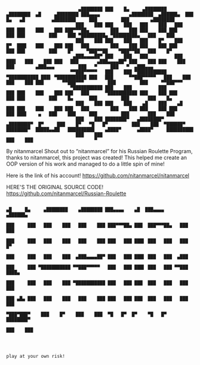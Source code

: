                             
                               ▄████████ ███    █▄     ▄████████    ▄████████  ▄█     ▄████████ ███▄▄▄▄           ▄████████  ▄██████▄  ███    █▄   ▄█          ▄████████     ███         ███        ▄████████ 
                              ███    ███ ███    ███   ███    ███   ███    ███ ███    ███    ███ ███▀▀▀██▄        ███    ███ ███    ███ ███    ███ ███         ███    ███ ▀█████████▄ ▀█████████▄   ███    ███ 
                              ███    ███ ███    ███   ███    █▀    ███    █▀  ███▌   ███    ███ ███   ███        ███    ███ ███    ███ ███    ███ ███         ███    █▀     ▀███▀▀██    ▀███▀▀██   ███    █▀  
                             ▄███▄▄▄▄██▀ ███    ███   ███          ███        ███▌   ███    ███ ███   ███       ▄███▄▄▄▄██▀ ███    ███ ███    ███ ███        ▄███▄▄▄         ███   ▀     ███   ▀  ▄███▄▄▄     
                            ▀▀███▀▀▀▀▀   ███    ███ ▀███████████ ▀███████████ ███▌ ▀███████████ ███   ███      ▀▀███▀▀▀▀▀   ███    ███ ███    ███ ███       ▀▀███▀▀▀         ███         ███     ▀▀███▀▀▀     
                            ▀███████████ ███    ███          ███          ███ ███    ███    ███ ███   ███      ▀███████████ ███    ███ ███    ███ ███         ███    █▄      ███         ███       ███    █▄  
                              ███    ███ ███    ███    ▄█    ███    ▄█    ███ ███    ███    ███ ███   ███        ███    ███ ███    ███ ███    ███ ███▌    ▄   ███    ███     ███         ███       ███    ███ 
                              ███    ███ ████████▀   ▄████████▀   ▄████████▀  █▀     ███    █▀   ▀█   █▀         ███    ███  ▀██████▀  ████████▀  █████▄▄██   ██████████    ▄████▀      ▄████▀     ██████████ 
                              ███    ███                                                                         ███    ███                       ▀                                                           
                                                                                                                                                                           
By nitanmarcel
Shout out to “nitanmarcel” for his Russian Roulette Program, thanks to nitanmarcel, this project was created! This helped me create an OOP version of his work and managed to do a little spin of mine!

Here is the link of his account!
https://github.com/nitanmarcel/nitanmarcel

HERE'S THE ORIGINAL SOURCE CODE!
https://github.com/nitanmarcel/Russian-Roulette




                                                                             ▄█     █▄     ▄████████    ▄████████ ███▄▄▄▄    ▄█  ███▄▄▄▄      ▄██████▄  
                                                                            ███     ███   ███    ███   ███    ███ ███▀▀▀██▄ ███  ███▀▀▀██▄   ███    ███ 
                                                                            ███     ███   ███    ███   ███    ███ ███   ███ ███▌ ███   ███   ███    █▀  
                                                                            ███     ███   ███    ███  ▄███▄▄▄▄██▀ ███   ███ ███▌ ███   ███  ▄███        
                                                                            ███     ███ ▀███████████ ▀▀███▀▀▀▀▀   ███   ███ ███▌ ███   ███ ▀▀███ ████▄  
                                                                            ███     ███   ███    ███ ▀███████████ ███   ███ ███  ███   ███   ███    ███ 
                                                                            ███ ▄█▄ ███   ███    ███   ███    ███ ███   ███ ███  ███   ███   ███    ███ 
                                                                             ▀███▀███▀    ███    █▀    ███    ███  ▀█   █▀  █▀    ▀█   █▀    ████████▀  
                                                                                                       ███    ███                                                                       
                                                                                                       
                                                                                                       
                                                                                                       
                                                                                                       play at your own risk!
